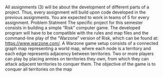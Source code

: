 All assignments (3) will be about the development of different parts of a project. Thus, every assignment will build upon code developed in the previous assignments. You are expected to work in teams of 5 for every assignment. 
Problem Statment
The specific project for this semester consists in building a simple “Risk” computer game. The developed program will have to be compatible with the rules and map files and the command-line play of the “Warzone” version of Risk, which can be found at: https://www.warzone.com/. A Warzone game setup consists of a connected graph map representing a world map, where each node is a territory and each edge represents adjacency between territories. Two or more players can play by placing armies on territories they own, from which they can attack adjacent territories to conquer them. The objective of the game is to conquer all territories on the map
